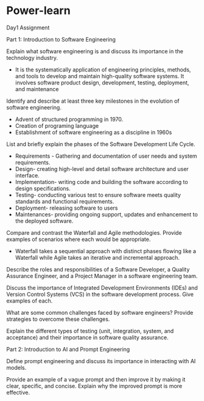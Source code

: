 # Power-learn
Day1 Assignment

Part 1: Introduction to Software Engineering

Explain what software engineering is and discuss its importance in the technology industry.
- It is the systematically application of engineering principles, methods, and tools to develop and maintain high-quality software systems. It involves software product design, development, testing, deployment, and maintenance

Identify and describe at least three key milestones in the evolution of software engineering.
- Advent of structured programming in 1970.
- Creation of programing language 
- Establishment of software engineering as a discipline in 1960s

List and briefly explain the phases of the Software Development Life Cycle.
- Requirements - Gathering and documentation of user needs and system requirements.
- Design-  creating high-level and detail software architecture and user interface.
- Implementation- writing code and building the software according to design specifications.
- Testing- conducting various test to ensure software meets quality standards and functional requirements.
- Deployment- releasing software to users
- Maintenances- providing ongoing support, updates and enhancement to the deployed software.

Compare and contrast the Waterfall and Agile methodologies. Provide examples of scenarios where each would be appropriate.
- Waterfall takes a sequential approach with distinct phases flowing like a Waterfall while Agile takes an iterative and incremental approach.

Describe the roles and responsibilities of a Software Developer, a Quality Assurance Engineer, and a Project Manager in a software engineering team.

Discuss the importance of Integrated Development Environments (IDEs) and Version Control Systems (VCS) in the software development process. Give examples of each.

What are some common challenges faced by software engineers? Provide strategies to overcome these challenges.

Explain the different types of testing (unit, integration, system, and acceptance) and their importance in software quality assurance.

Part 2: Introduction to AI and Prompt Engineering

Define prompt engineering and discuss its importance in interacting with AI models.

Provide an example of a vague prompt and then improve it by making it clear, specific, and concise. Explain why the improved prompt is more effective.
